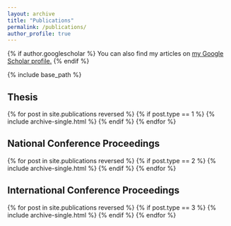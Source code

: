 ```yaml
---
layout: archive
title: "Publications"
permalink: /publications/
author_profile: true
---
```


{% if author.googlescholar %}
  You can also find my articles on <u><a href="{{author.googlescholar}}">my Google Scholar profile</a>.</u>
{% endif %}

{% include base_path %}

## Thesis
{% for post in site.publications reversed %}
  {% if post.type == 1 %}
    {% include archive-single.html %}
  {% endif %}
{% endfor %}

## National Conference Proceedings
{% for post in site.publications reversed %}
  {% if post.type == 2 %}
    {% include archive-single.html %}
  {% endif %}
{% endfor %}
## International Conference Proceedings
{% for post in site.publications reversed %}
  {% if post.type == 3 %}
    {% include archive-single.html %}
  {% endif %}
{% endfor %}
